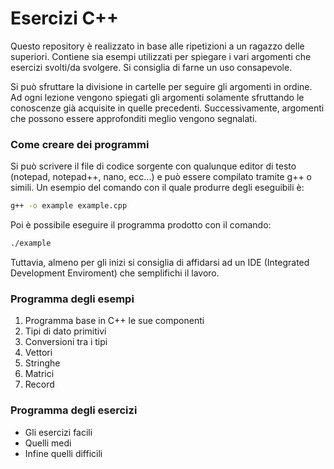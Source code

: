 # Esercizi C++
Questo repository è realizzato in base alle ripetizioni a un ragazzo delle superiori. Contiene sia esempi utilizzati per spiegare i vari argomenti che esercizi svolti/da svolgere. Si consiglia di farne un uso consapevole.

Si può sfruttare la divisione in cartelle per seguire gli argomenti in ordine. Ad ogni lezione vengono spiegati gli argomenti solamente sfruttando le conoscenze già acquisite in quelle precedenti. Successivamente, argomenti che possono essere approfonditi meglio vengono segnalati.

### Come creare dei programmi
Si può scrivere il file di codice sorgente con qualunque editor di testo (notepad, notepad++, nano, ecc...) e può essere compilato tramite g++ o simili. Un esempio del comando con il quale produrre degli eseguibili è:
```bash
g++ -o example example.cpp
```
Poi è possibile eseguire il programma prodotto con il comando:
```bash
./example
```
Tuttavia, almeno per gli inizi si consiglia di affidarsi ad un IDE (Integrated Development Enviroment) che semplifichi il lavoro.

### Programma degli esempi
1. Programma base in C++  le sue componenti
2. Tipi di dato primitivi
3. Conversioni tra i tipi
4. Vettori
5. Stringhe
6. Matrici
7. Record

### Programma degli esercizi
* Gli esercizi facili
* Quelli medi
* Infine quelli difficili
